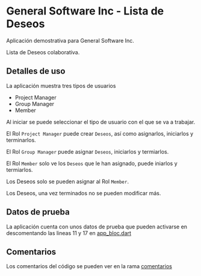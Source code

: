 # General Software Inc - Lista de Deseos

Aplicación demostrativa para General Software Inc.

Lista de Deseos colaborativa.

## Detalles de uso

La aplicación muestra tres tipos de usuarios

- Project Manager
- Group Manager
- Member

Al iniciar se puede seleccionar el tipo de usuario con el que se va a trabajar.

El Rol `Project Manager` puede crear `Deseos`, así como asignarlos, iniciarlos y terminarlos.

El Rol `Group Manager` puede asignar `Deseos`, iniciarlos y termiarlos.

El Rol `Member` solo ve los `Deseos` que le han asignado, puede iniarlos y termiarlos.

Los Deseos solo se pueden asignar al Rol `Member`.

Los Deseos, una vez terminados no se pueden modificar más.

## Datos de prueba

La aplicación cuenta con unos datos de prueba que pueden activarse en descomentando las lineas 11 y 17 en [app_bloc.dart](https://github.com/leolopez89/gsi_wishes/blob/master/lib/bloc/app/app_bloc.dart#L16-L17)

## Comentarios

Los comentarios del código se pueden ver en la rama [comentarios](https://github.com/leolopez89/gsi_wishes/tree/comments)

